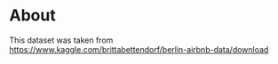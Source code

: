 # About

This dataset was taken from https://www.kaggle.com/brittabettendorf/berlin-airbnb-data/download

